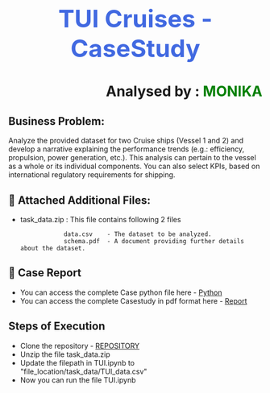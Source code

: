 
# <h1 align='center'> <font color='royalblue'><font size=10>TUI Cruises - CaseStudy</font> </font></h1>
<h1 align='right'>Analysed by : <font color='green'><b> MONIKA</b></font></h2>

## Business Problem:

Analyze the provided dataset for two Cruise ships (Vessel 1 and 2) and develop a narrative explaining the performance trends (e.g.: efficiency, propulsion, power generation, etc.). This analysis can pertain to the vessel as a whole or its individual components. You can also select KPIs, based on international regulatory requirements for shipping.

        
## 📃 Attached Additional Files:
- task_data.zip : This file contains following 2 files
  
                  data.csv    - The dataset to be analyzed.
                  schema.pdf  - A document providing further details about the dataset.




## 📝 Case Report
- You can access the complete Case python file here - [Python](link)
- You can access the complete Casestudy in pdf format here - [Report](link)

## Steps of Execution
- Clone the repository - [REPOSITORY](https://github.com/monikasingh09/TUI_Cruises.git)
- Unzip the file task_data.zip
- Update the filepath in TUI.ipynb to "file_location/task_data/TUI_data.csv"
- Now you can run the file TUI.ipynb


